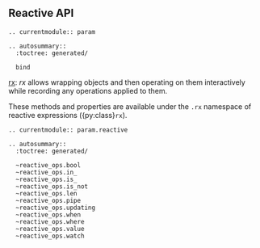 ## Reactive API

```{eval-rst}
.. currentmodule:: param
```

```{eval-rst}
.. autosummary::
  :toctree: generated/

  bind
```

[rx](./generated/param.rx): *rx* allows wrapping objects and then operating on them interactively while recording any operations applied to them.

These methods and properties are available under the `.rx` namespace
of reactive expressions ({py:class}`rx`).


```{eval-rst}
.. currentmodule:: param.reactive
```

```{eval-rst}
.. autosummary::
  :toctree: generated/

  ~reactive_ops.bool
  ~reactive_ops.in_
  ~reactive_ops.is_
  ~reactive_ops.is_not
  ~reactive_ops.len
  ~reactive_ops.pipe
  ~reactive_ops.updating
  ~reactive_ops.when
  ~reactive_ops.where
  ~reactive_ops.value
  ~reactive_ops.watch
```
